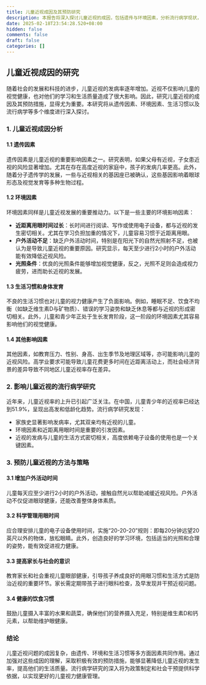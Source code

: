 ```yaml
---
title: 儿童近视成因及其预防研究
description: 本报告将深入探讨儿童近视的成因，包括遗传与环境因素，分析流行病学现状，并提出相应的预防方法与策略，以降低儿童近视的发生率。
date: 2025-02-18T23:54:28.520+08:00
hidden: false
comments: false
draft: false
categories: []
---
```


## 儿童近视成因的研究

随着社会的发展和科技的进步，儿童近视的发病率逐年增加。近视不仅影响儿童的视觉健康，也对他们的学习和生活质量造成了很大影响。因此，研究儿童近视的成因及其预防措施，显得尤为重要。本研究将从遗传因素、环境因素、生活习惯以及流行病学等多个维度进行深入探讨。

### 1. 儿童近视成因分析

#### 1.1 遗传因素
遗传因素是儿童近视的重要影响因素之一。研究表明，如果父母有近视，子女患近视的风险显著增加。尤其在存在高度近视的家庭中，孩子的发病几率更高。此外，随着分子遗传学的发展，一些与近视相关的基因座已被确认，这些基因影响着眼球形态及视觉发育等多种生物过程。

#### 1.2 环境因素
环境因素同样是儿童近视发展的重要推动力。以下是一些主要的环境影响因素：
- **近距离用眼时间过长**：长时间进行阅读、写作或使用电子设备，都与近视的发生密切相关。尤其在学习负担加重的情况下，儿童容易习惯于近距离用眼。
- **户外活动不足**：缺乏户外活动时间，特别是在阳光下的自然光照射不足，也被认为是导致儿童近视的重要原因。研究显示，每天至少进行2小时的户外活动能有效降低近视风险。
- **光照条件**：优良的光照条件能够增加视觉健康，反之，光照不足则会造成视力疲劳，进而助长近视的发展。

#### 1.3 生活习惯和身体发育
不良的生活习惯也对儿童的视力健康产生了负面影响。例如，睡眠不足、饮食不均衡（如缺乏维生素D与矿物质）、错误的学习姿势和缺乏休息等都与近视的形成密切相关。此外，儿童和青少年正处于生长发育阶段，这一阶段的环境因素尤其容易影响他们的视觉健康。

#### 1.4 其他影响因素
其他因素，如教育压力、性别、身高、出生季节及地理区域等，亦可能影响儿童的近视风险。高学业要求可能导致儿童花费更多时间在近距离活动上，而社会经济背景的差异导致不同地区儿童近视率存在差异。

### 2. 影响儿童近视的流行病学研究

近年来，儿童近视率的上升已引起广泛关注。在中国，儿童青少年的近视率已经达到51.9%，呈现出高发和低龄化趋势。流行病学研究发现：
- 家族史显著影响发病率，尤其双亲均有近视的儿童。
- 环境因素和近距离用眼时间是重要的引发因素。
- 近视的发病与儿童的生活方式密切相关，高度依赖电子设备的使用也是一个关键因素。

### 3. 预防儿童近视的方法与策略

#### 3.1 增加户外活动时间
儿童每天应至少进行2小时的户外活动，接触自然光以帮助减缓近视风险。户外活动不仅促进眼球健康，还能改善整体身体素质。

#### 3.2 科学管理用眼时间
应合理安排儿童的电子设备使用时间，实施“20-20-20”规则：即每20分钟远望20英尺以外的物体，放松眼睛。此外，创造良好的学习环境，包括适当的光照和合理的姿势，能有效促进视力健康。

#### 3.3 提高家长与社会的意识
教育家长和社会重视儿童眼部健康，引导孩子养成良好的用眼习惯和生活方式是防治近视的重要环节。家长需定期带孩子进行眼科检查，及早发现并干预近视问题。

#### 3.4 健康的饮食习惯
鼓励儿童摄入丰富的水果和蔬菜，确保他们的营养摄入充足，特别是维生素D和钙元素，以帮助维护眼健康。

### 结论

儿童近视问题的成因复杂，由遗传、环境和生活习惯等多方面因素共同作用。通过加强对这些成因的理解，采取积极有效的预防措施，能够显著降低儿童近视的发生率，提高他们的生活质量。流行病学研究的深入将为政策制定和社会干预提供科学依据，以实现更好的儿童视力健康管理。